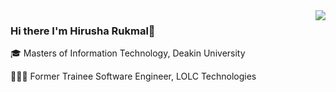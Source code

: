 <img align='right' src="https://github-readme-stats.vercel.app/api?username=HirushaRukmal&show_icons=true&count_private=true&theme=react&hide_border=true&bg_color=0D1117&icon_color=58a6ff&title_color=58a6ff">

### Hi there I'm Hirusha Rukmal👋

🎓 Masters of Information Technology, Deakin University

👨🏻‍💻 Former Trainee Software Engineer, LOLC Technologies
